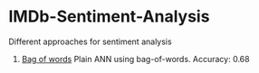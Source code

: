 # IMDb-Sentiment-Analysis
Different approaches for sentiment analysis

1. [Bag of words](https://github.com/abnan/IMDb-Sentiment-Analysis/tree/master/1.%20Bag%20of%20words) Plain ANN using bag-of-words. Accuracy: 0.68